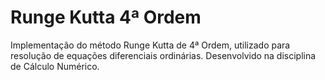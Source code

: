 # Runge Kutta 4ª Ordem
Implementação do método Runge Kutta de 4ª Ordem, utilizado para resolução de equações diferenciais ordinárias. Desenvolvido na disciplina de Cálculo Numérico.
